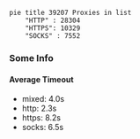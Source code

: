
```mermaid
pie title 39207 Proxies in list
    "HTTP" : 28304
    "HTTPS": 10329
    "SOCKS" : 7552
```

### Some Info
#### Average Timeout

- mixed: 4.0s
- http: 2.3s
- https: 8.2s
- socks: 6.5s